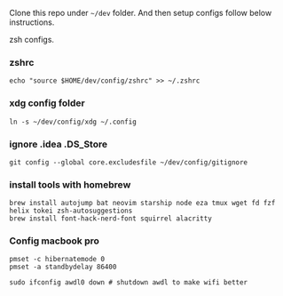 Clone this repo under `~/dev` folder. And then setup configs follow below
instructions.

zsh configs.

### zshrc

```
echo "source $HOME/dev/config/zshrc" >> ~/.zshrc
```

### xdg config folder

```
ln -s ~/dev/config/xdg ~/.config
```

### ignore .idea .DS_Store

```
git config --global core.excludesfile ~/dev/config/gitignore
```

### install tools with homebrew

```
brew install autojump bat neovim starship node eza tmux wget fd fzf helix tokei zsh-autosuggestions
brew install font-hack-nerd-font squirrel alacritty
```

### Config macbook pro

```
pmset -c hibernatemode 0
pmset -a standbydelay 86400
```

```
sudo ifconfig awdl0 down # shutdown awdl to make wifi better
```
